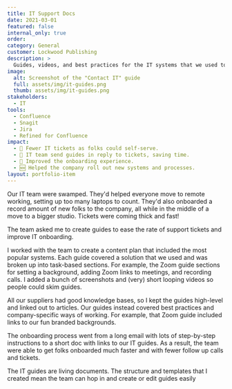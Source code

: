 ```yaml
---
title: IT Support Docs
date: 2021-03-01
featured: false
internal_only: true
order:
category: General
customer: Lockwood Publishing
description: >
  Guides, videos, and best practices for the IT systems that we used to reduce ticket volume.
image:
  alt: Screenshot of the "Contact IT" guide
  full: assets/img/it-guides.png
  thumb: assets/img/it-guides.png
stakeholders:
  - IT
tools:
  - Confluence
  - Snagit
  - Jira
  - Refined for Confluence
impact:
  - 🤫 Fewer IT tickets as folks could self-serve.
  - 🏁 IT team send guides in reply to tickets, saving time.
  - 🚀 Improved the onboarding experience.
  - 🆕 Helped the company roll out new systems and processes.
layout: portfolio-item
---
```

Our IT team were swamped. They'd helped everyone move to remote working, setting up too many laptops to count. They'd also onboarded a record amount of new folks to the company, all while in the middle of a move to a bigger studio. Tickets were coming thick and fast!

The team asked me to create guides to ease the rate of support tickets and improve IT onboarding.

I worked with the team to create a content plan that included the most popular systems. Each guide covered a solution that we used and was broken up into task-based sections. For example, the Zoom guide sections for setting a background, adding Zoom links to meetings, and recording calls. I added a bunch of screenshots and (very) short looping videos so people could skim guides.

All our suppliers had good knowledge bases, so I kept the guides high-level and linked out to articles. Our guides instead covered best practices and company-specific ways of working. For example, that Zoom guide included links to our fun branded backgrounds.

The onboarding process went from a long email with lots of step-by-step instructions to a short doc with links to our IT guides. As a result, the team were able to get folks onboarded much faster and with fewer follow up calls and tickets.

The IT guides are living documents. The structure and templates that I created mean the team can hop in and create or edit guides easily
